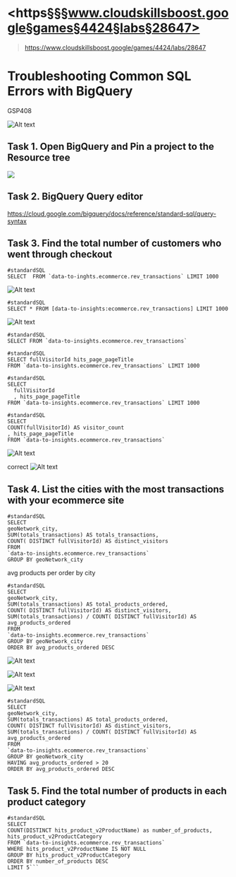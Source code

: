 # <https§§§www.cloudskillsboost.google§games§4424§labs§28647>
> <https://www.cloudskillsboost.google/games/4424/labs/28647>

# Troubleshooting Common SQL Errors with BigQuery
GSP408

![Alt text](image.png)

## Task 1. Open BigQuery and Pin a project to the Resource tree

![](image-1.png)

## Task 2. BigQuery Query editor

https://cloud.google.com/bigquery/docs/reference/standard-sql/query-syntax

## Task 3. Find the total number of customers who went through checkout

```
#standardSQL
SELECT  FROM `data-to-inghts.ecommerce.rev_transactions` LIMIT 1000
```
![Alt text](image-2.png)

```
#standardSQL
SELECT * FROM [data-to-insights:ecommerce.rev_transactions] LIMIT 1000
```
![Alt text](image-3.png)


```
#standardSQL
SELECT FROM `data-to-insights.ecommerce.rev_transactions`
```

```
#standardSQL
SELECT fullVisitorId hits_page_pageTitle
FROM `data-to-insights.ecommerce.rev_transactions` LIMIT 1000
```

```
#standardSQL
SELECT
  fullVisitorId
  , hits_page_pageTitle
FROM `data-to-insights.ecommerce.rev_transactions` LIMIT 1000
```

```
#standardSQL
SELECT
COUNT(fullVisitorId) AS visitor_count
, hits_page_pageTitle
FROM `data-to-insights.ecommerce.rev_transactions`
```
![Alt text](image-4.png)

correct
![Alt text](image-5.png)


## Task 4. List the cities with the most transactions with your ecommerce site

```
#standardSQL
SELECT
geoNetwork_city,
SUM(totals_transactions) AS totals_transactions,
COUNT( DISTINCT fullVisitorId) AS distinct_visitors
FROM
`data-to-insights.ecommerce.rev_transactions`
GROUP BY geoNetwork_city
```

avg products per order by city

```
#standardSQL
SELECT
geoNetwork_city,
SUM(totals_transactions) AS total_products_ordered,
COUNT( DISTINCT fullVisitorId) AS distinct_visitors,
SUM(totals_transactions) / COUNT( DISTINCT fullVisitorId) AS avg_products_ordered
FROM
`data-to-insights.ecommerce.rev_transactions`
GROUP BY geoNetwork_city
ORDER BY avg_products_ordered DESC
```
![Alt text](image-6.png)

![Alt text](image-7.png)

![Alt text](image-8.png)

```
#standardSQL
SELECT
geoNetwork_city,
SUM(totals_transactions) AS total_products_ordered,
COUNT( DISTINCT fullVisitorId) AS distinct_visitors,
SUM(totals_transactions) / COUNT( DISTINCT fullVisitorId) AS avg_products_ordered
FROM
`data-to-insights.ecommerce.rev_transactions`
GROUP BY geoNetwork_city
HAVING avg_products_ordered > 20
ORDER BY avg_products_ordered DESC
```

## Task 5. Find the total number of products in each product category

```
#standardSQL
SELECT
COUNT(DISTINCT hits_product_v2ProductName) as number_of_products,
hits_product_v2ProductCategory
FROM `data-to-insights.ecommerce.rev_transactions`
WHERE hits_product_v2ProductName IS NOT NULL
GROUP BY hits_product_v2ProductCategory
ORDER BY number_of_products DESC
LIMIT 5```